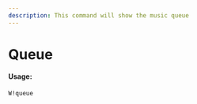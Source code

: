 ```yaml
---
description: This command will show the music queue
---
```


# Queue

#### Usage:

```text
W!queue
```



